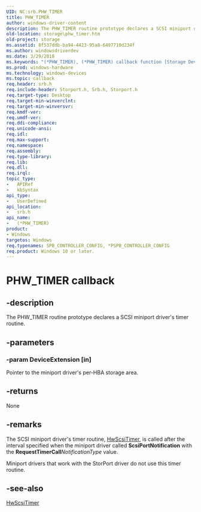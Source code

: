```yaml
---
UID: NC:srb.PHW_TIMER
title: PHW_TIMER
author: windows-driver-content
description: The PHW_TIMER routine prototype declares a SCSI miniport driver's timer routine.
old-location: storage\phw_timer.htm
old-project: storage
ms.assetid: 8f537ddb-ba94-4423-95a8-6497710d234f
ms.author: windowsdriverdev
ms.date: 3/29/2018
ms.keywords: "(*PHW_TIMER), (*PHW_TIMER) callback function [Storage Devices], ide_minikr_55cc9012-04fa-434c-b2b9-d24bbd1d1404.xml, srb/(*PHW_TIMER), storage.phw_timer"
ms.prod: windows-hardware
ms.technology: windows-devices
ms.topic: callback
req.header: srb.h
req.include-header: Storport.h, Srb.h, Storport.h
req.target-type: Desktop
req.target-min-winverclnt: 
req.target-min-winversvr: 
req.kmdf-ver: 
req.umdf-ver: 
req.ddi-compliance: 
req.unicode-ansi: 
req.idl: 
req.max-support: 
req.namespace: 
req.assembly: 
req.type-library: 
req.lib: 
req.dll: 
req.irql: 
topic_type:
-	APIRef
-	kbSyntax
api_type:
-	UserDefined
api_location:
-	srb.h
api_name:
-	(*PHW_TIMER)
product:
- Windows
targetos: Windows
req.typenames: SPB_CONTROLLER_CONFIG, *PSPB_CONTROLLER_CONFIG
req.product: Windows 10 or later.
---
```


# PHW_TIMER callback


## -description


The PHW_TIMER routine prototype declares a SCSI miniport driver's timer routine.


## -parameters




### -param DeviceExtension [in]

Pointer to the miniport driver's per-HBA storage area. 


## -returns



None




## -remarks



The SCSI miniport driver's timer routine, <a href="https://msdn.microsoft.com/library/windows/hardware/ff557327">HwScsiTimer</a>, is called after the interval specified when the miniport driver called <b>ScsiPortNotification</b> with the <b>RequestTimerCall</b><i>NotificationType</i> value.

Miniport drivers that work with the StorPort driver do not use this timer routine. 




## -see-also




<a href="https://msdn.microsoft.com/library/windows/hardware/ff557327">HwScsiTimer</a>
 

 

